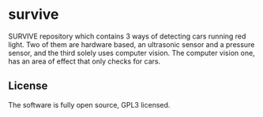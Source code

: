 # survive

SURVIVE repository which contains 3 ways of detecting cars running red light.
Two of them are hardware based, an ultrasonic sensor and a pressure sensor, and the third solely uses computer vision.
The computer vision one, has an area of effect that only checks for cars.

## License

The software is fully open source, GPL3 licensed.
